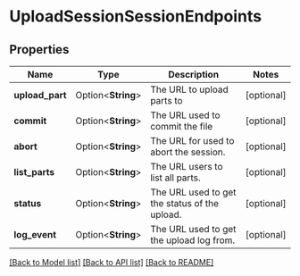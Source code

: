 # UploadSessionSessionEndpoints

## Properties

Name | Type | Description | Notes
------------ | ------------- | ------------- | -------------
**upload_part** | Option<**String**> | The URL to upload parts to | [optional]
**commit** | Option<**String**> | The URL used to commit the file | [optional]
**abort** | Option<**String**> | The URL for used to abort the session. | [optional]
**list_parts** | Option<**String**> | The URL users to list all parts. | [optional]
**status** | Option<**String**> | The URL used to get the status of the upload. | [optional]
**log_event** | Option<**String**> | The URL used to get the upload log from. | [optional]

[[Back to Model list]](../README.md#documentation-for-models) [[Back to API list]](../README.md#documentation-for-api-endpoints) [[Back to README]](../README.md)


